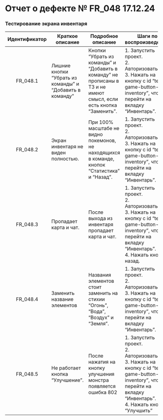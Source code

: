# Отчет о дефекте № FR\_048 17.12.24  
### Тестирование экрана инвентаря

| Идентификатор | Краткое описание | Подробное описание | Шаги по воспроизведению | Воспроиз- водимость | Важность | Срочность | Комментарий |
| :---: | ----- | ----- | ----- | ----- | :---: | ----- | ----- |
| FR\_048.1 | Лишние кнопки “Убрать из команды” и “Добавить в команду” | Кнопки “Убрать из команды” и “Добавить в команду” не прописаны в ТЗ и не имеют смысл, если есть кнопка “Заменить”. | 1\. Запустить проект. <br>2\. Авторизоваться. <br>3\. Нажать на кнопку с id “test-game-button-inventory”, чтобы перейти на вкладку “Инвентарь”. |  всегда  |  **Значистельная** |  **Высокая** |  |
| FR\_048.2  | Экран инвентаря не виден полностью.  | При 100% масштабе не видно покемонов, не находящихся в команде, кнопок “Статистика” и “Назад”. | 1\. Запустить проект.<br> 2\. Авторизоваться. <br>3\. Нажать на кнопку с id “test-game-button-inventory”, чтобы перейти на вкладку “Инвентарь”.   | всегда  | **Значительная** | **Высокая** |  |
| FR\_048.3 | Пропадает карта и чат. | После выхода из инвентаря пропадает карта и чат. | 1\. Запустить проект. <br>2\. Авторизоваться. <br>3\. Нажать на кнопку с id “test-game-button-inventory”, чтобы перейти на вкладку “Инвентарь”.  <br>4\. Нажать кнопку назад. | почти всегда | **Критическая** | **Высокая** |  |
| FR\_048.4 | Заменить название элементов | Названия элементов стоит заменить на стихии “Огонь”, “Вода”, “Воздух” и “Земля”. | 1\. Запустить проект.<br> 2\. Авторизоваться.<br> 3\. Нажать на кнопку с id “test-game-button-inventory”, чтобы перейти на вкладку “Инвентарь”.  | всегда | **Незначительная** | **Средняя** |  |
| FR\_048.5 | Не работает кнопка “Улучшение”. | После нажатия на кнопку улучшения монстра появляется ошибка 802 | 1\. Запустить проект.<br> 2\. Авторизоваться. <br>3\. Нажать на кнопку с id “test-game-button-inventory”, чтобы перейти на вкладку “Инвентарь”.<br> 4\. Нажать кнопку “Улучшить” | всегда | **Значительная** | **Высокая** |  |

